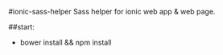 #ionic-sass-helper
Sass helper for ionic web app &amp; web page.

##start:
+ bower install && npm install
